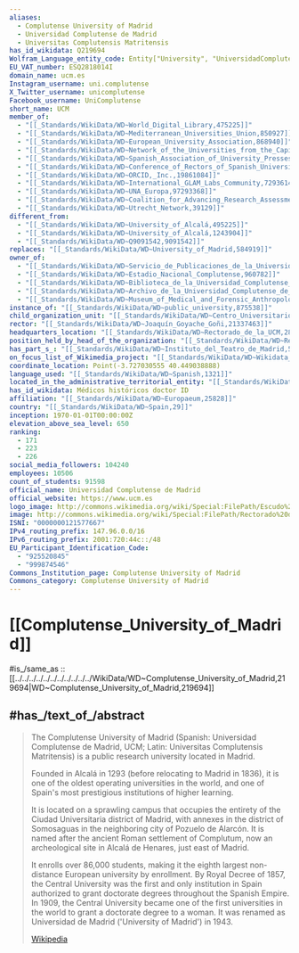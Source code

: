```yaml
---
aliases:
  - Complutense University of Madrid
  - Universidad Complutense de Madrid
  - Universitas Complutensis Matritensis
has_id_wikidata: Q219694
Wolfram_Language_entity_code: Entity["University", "UniversidadComplutenseDeMadrid::s78t5"]
EU_VAT_number: ESQ2818014I
domain_name: ucm.es
Instagram_username: uni.complutense
X_Twitter_username: unicomplutense
Facebook_username: UniComplutense
short_name: UCM
member_of:
  - "[[_Standards/WikiData/WD~World_Digital_Library,475225]]"
  - "[[_Standards/WikiData/WD~Mediterranean_Universities_Union,850927]]"
  - "[[_Standards/WikiData/WD~European_University_Association,868940]]"
  - "[[_Standards/WikiData/WD~Network_of_the_Universities_from_the_Capitals_of_Europe,1883765]]"
  - "[[_Standards/WikiData/WD~Spanish_Association_of_University_Presses,6157140]]"
  - "[[_Standards/WikiData/WD~Conference_of_Rectors_of_Spanish_Universities,16551861]]"
  - "[[_Standards/WikiData/WD~ORCID,_Inc.,19861084]]"
  - "[[_Standards/WikiData/WD~International_GLAM_Labs_Community,72936141]]"
  - "[[_Standards/WikiData/WD~UNA_Europa,97293368]]"
  - "[[_Standards/WikiData/WD~Coalition_for_Advancing_Research_Assessment,115682002]]"
  - "[[_Standards/WikiData/WD~Utrecht_Network,39129]]"
different_from:
  - "[[_Standards/WikiData/WD~University_of_Alcalá,495225]]"
  - "[[_Standards/WikiData/WD~University_of_Alcalá,1243904]]"
  - "[[_Standards/WikiData/WD~Q9091542,9091542]]"
replaces: "[[_Standards/WikiData/WD~University_of_Madrid,584919]]"
owner_of:
  - "[[_Standards/WikiData/WD~Servicio_de_Publicaciones_de_la_Universidad_Complutense_de_Madrid,613189]]"
  - "[[_Standards/WikiData/WD~Estadio_Nacional_Complutense,960782]]"
  - "[[_Standards/WikiData/WD~Biblioteca_de_la_Universidad_Complutense_de_Madrid,5727992]]"
  - "[[_Standards/WikiData/WD~Archivo_de_la_Universidad_Complutense_de_Madrid,27830478]]"
  - "[[_Standards/WikiData/WD~Museum_of_Medical_and_Forensic_Anthropology,_Paleopathology_and_Criminalistics,106045262]]"
instance_of: "[[_Standards/WikiData/WD~public_university,875538]]"
child_organization_unit: "[[_Standards/WikiData/WD~Centro_Universitario_Villanueva,7894257]]"
rector: "[[_Standards/WikiData/WD~Joaquín_Goyache_Goñi,21337463]]"
headquarters_location: "[[_Standards/WikiData/WD~Rectorado_de_la_UCM,28540102]]"
position_held_by_head_of_the_organization: "[[_Standards/WikiData/WD~Rector_of_the_Complutense_University_of_Madrid,47504279]]"
has_part_s_: "[[_Standards/WikiData/WD~Instituto_del_Teatro_de_Madrid,51790620]]"
on_focus_list_of_Wikimedia_project: "[[_Standards/WikiData/WD~Wikidata_WikiProject_Academic_Publisher,117222928]]"
coordinate_location: Point(-3.727030555 40.449038888)
language_used: "[[_Standards/WikiData/WD~Spanish,1321]]"
located_in_the_administrative_territorial_entity: "[[_Standards/WikiData/WD~Madrid,2807]]"
has_id_wikidata: Médicos históricos doctor ID
affiliation: "[[_Standards/WikiData/WD~Europaeum,25828]]"
country: "[[_Standards/WikiData/WD~Spain,29]]"
inception: 1970-01-01T00:00:00Z
elevation_above_sea_level: 650
ranking:
  - 171
  - 223
  - 226
social_media_followers: 104240
employees: 10506
count_of_students: 91598
official_name: Universidad Complutense de Madrid
official_website: https://www.ucm.es
logo_image: http://commons.wikimedia.org/wiki/Special:FilePath/Escudo%20de%20la%20Universidad%20Complutense%20de%20Madrid.svg
image: http://commons.wikimedia.org/wiki/Special:FilePath/Rectorado%20de%20la%20Universidad%20Complutense%20de%20Madrid.jpg
ISNI: "0000000121577667"
IPv4_routing_prefix: 147.96.0.0/16
IPv6_routing_prefix: 2001:720:44c::/48
EU_Participant_Identification_Code:
  - "925520845"
  - "999874546"
Commons_Institution_page: Complutense University of Madrid
Commons_category: Complutense University of Madrid
---
```


# [[Complutense_University_of_Madrid]] 

#is_/same_as :: [[../../../../../../../../../../../WikiData/WD~Complutense_University_of_Madrid,219694|WD~Complutense_University_of_Madrid,219694]] 

## #has_/text_of_/abstract 

> The Complutense University of Madrid (Spanish: Universidad Complutense de Madrid, UCM; Latin: Universitas Complutensis Matritensis) is a public research university located in Madrid. 
> 
> Founded in Alcalá in 1293 (before relocating to Madrid in 1836), 
> it is one of the oldest operating universities in the world, 
> and one of Spain's most prestigious institutions of higher learning. 
> 
> It is located on a sprawling campus 
> that occupies the entirety of the Ciudad Universitaria district of Madrid, 
> with annexes in the district of Somosaguas in the neighboring city of Pozuelo de Alarcón. 
> It is named after the ancient Roman settlement of Complutum, 
> now an archeological site in Alcalá de Henares, just east of Madrid.
>
> It enrolls over 86,000 students, making it the eighth largest non-distance European university by enrollment. By Royal Decree of 1857, the Central University was the first and only institution in Spain authorized to grant doctorate degrees throughout the Spanish Empire. In 1909, the Central University became one of the first universities in the world to grant a doctorate degree to a woman. It was renamed as Universidad de Madrid ('University of Madrid') in 1943.
>
> [Wikipedia](https://en.wikipedia.org/wiki/Complutense%20University%20of%20Madrid) 

